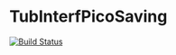 # TubInterfPicoSaving

[![Build Status](https://github.com/your-GitHub-username/TubInterfPicoSaving.jl/actions/workflows/CI.yml/badge.svg?branch=main)](https://github.com/your-GitHub-username/TubInterfPicoSaving.jl/actions/workflows/CI.yml?query=branch%3Amain)
